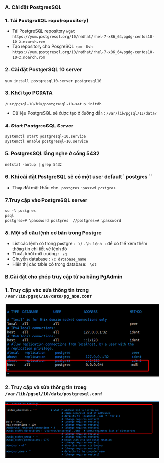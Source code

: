 ### A. Cài đặt PostgresSQL 

### 1. Tải PostgreSQL repo(repository)
- Tải PostgreSQL repository
` wget https://yum.postgresql.org/10/redhat/rhel-7-x86_64/pgdg-centos10-10-2.noarch.rpm `
- Tạo repository cho PosgreSQL 
` rpm -Uvh https://yum.postgresql.org/10/redhat/rhel-7-x86_64/pgdg-centos10-10-2.noarch.rpm `

### 2. Cài đặt PostgerSQL 10 server
` yum install postgresql10-server postgresql10 `

### 3. Khởi tạo PGDATA
` /usr/pgsql-10/bin/postgresql-10-setup initdb `

- Dữ liệu PostgreSQL sẽ được tạo ở đường dẫn : ` /var/lib/pgsql/10/data/ `

### 4. Start PostgresSQL Server
```
systemctl start postgresql-10.service
systemctl enable postgresql-10.service
```

### 5. PostgresSQL lắng nghe ở cổng 5432
` netstat -antup | grep 5432 `


### 6. Khi cài đặt PostgreSQL sẽ có một user default ` postgres ``
- Thay đổi mật khẩu cho ` postgres` : ` passwd postgres `

### 7.Truy cập vào PostgreSQL server
```
su -l postgres
psql
postgres=# \password postgres  //postgres=# \password

```

### 8. Một số câu lệnh cơ bản trong Postgre
- List các lệnh có trong postgre : ` \h` . `\h lệnh ` : để có thể xem thêm thông tin chi tiết về lệnh đó
- Thoát khỏi môi trường : ` \q`
- Chuyển database : `\c database_name`
- Hiển thị các table có trong database: ` \dt`


### B.Cài đặt cho phép truy cập từ xa bằng PgAdmin

### 1. Truy cập vào sửa thông tin trong `/var/lib/pgsql/10/data/pg_hba.conf `

![](../images/8.png)

### 2. Truy cập và sửa thông tin trong ` /var/lib/pgsql/10/data/postgresql.conf`

![](../images/9.png)












